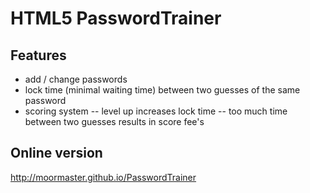 # HTML5 PasswordTrainer
## Features
- add / change passwords
- lock time (minimal waiting time) between two guesses of the same password
- scoring system
-- level up increases lock time
-- too much time between two guesses results in score fee's

## Online version
http://moormaster.github.io/PasswordTrainer
